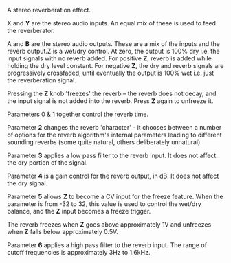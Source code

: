 
A stereo reverberation effect.

X and **Y** are the stereo audio inputs. An equal mix of these is used to feed the reverberator.

A and **B** are the stereo audio outputs. These are a mix of the inputs and the reverb output.Z is a wet/dry control. At
zero, the output is 100% dry i.e. the input signals with no reverb added. For positive **Z**, reverb is added while holding
the dry level constant. For negative **Z**, the dry and reverb signals are progressively crossfaded, until eventually the
output is 100% wet i.e. just the reverberation signal.

Pressing the **Z** knob 'freezes' the reverb – the reverb does not decay, and the input signal is not added into the reverb.
Press **Z** again to unfreeze it.

Parameters 0 & 1 together control the reverb time.

Parameter **2** changes the reverb 'character' - it chooses between a number of options for the reverb algorithm's internal
parameters leading to different sounding reverbs (some quite natural, others deliberately unnatural).

Parameter **3** applies a low pass filter to the reverb input. It does not affect the dry portion of the signal.

Parameter **4** is a gain control for the reverb output, in dB. It does not affect the dry signal.

Parameter **5** allows **Z** to become a CV input for the freeze feature. When the parameter is from -32 to 32, this value is
used to control the wet/dry balance, and the **Z** input becomes a freeze trigger.

The reverb freezes when **Z** goes above approximately 1V and unfreezes when **Z** falls below approximately 0.5V.

Parameter **6** applies a high pass filter to the reverb input. The range of cutoff frequencies is approximately 3Hz to
1.6kHz.
